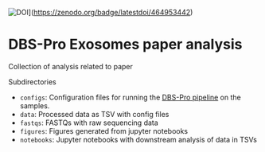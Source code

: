 ![DOI](https://zenodo.org/badge/464953442.svg)](https://zenodo.org/badge/latestdoi/464953442)
# DBS-Pro Exosomes paper analysis

Collection of analysis related to paper

Subdirectories
- `configs`: Configuration files for running the [DBS-Pro pipeline](https://github.com/FrickTobias/DBS-Pro) on the samples. 
- `data`: Processed data as TSV with config files
- `fastqs`: FASTQs with raw sequencing data
- `figures`: Figures generated from jupyter notebooks
- `notebooks`: Jupyter notebooks with downstream analysis of data in TSVs
